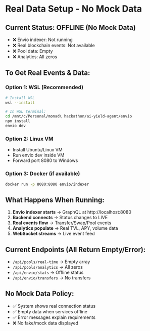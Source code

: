 # Real Data Setup - No Mock Data

## Current Status: OFFLINE (No Mock Data)
- ❌ Envio indexer: Not running
- ❌ Real blockchain events: Not available  
- ❌ Pool data: Empty
- ❌ Analytics: All zeros

## To Get Real Events & Data:

### Option 1: WSL (Recommended)
```bash
# Install WSL
wsl --install

# In WSL terminal:
cd /mnt/c/Personal/monad\ hackathon/ai-yield-agent/envio
npm install
envio dev
```

### Option 2: Linux VM
- Install Ubuntu/Linux VM
- Run envio dev inside VM
- Forward port 8080 to Windows

### Option 3: Docker (if available)
```bash
docker run -p 8080:8080 envio/indexer
```

## What Happens When Running:
1. **Envio indexer starts** → GraphQL at http://localhost:8080
2. **Backend connects** → Status changes to LIVE
3. **Real events flow** → Transfer/Swap/Pool events
4. **Analytics populate** → Real TVL, APY, volume data
5. **WebSocket streams** → Live event feed

## Current Endpoints (All Return Empty/Error):
- `/api/pools/real-time` → Empty array
- `/api/pools/analytics` → All zeros  
- `/api/envio/stats` → Offline status
- `/api/envio/transfers` → No transfers

## No Mock Data Policy:
- ✅ System shows real connection status
- ✅ Empty data when services offline
- ✅ Error messages explain requirements
- ❌ No fake/mock data displayed